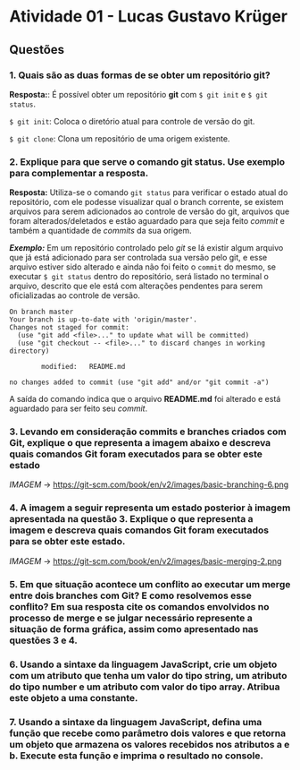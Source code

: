 # Atividade 01 - Lucas Gustavo Krüger

## Questões

### 1. Quais são as duas formas de se obter um repositório git?
**Resposta:**: É possível obter um repositório **git** com `$ git init` e `$ git status`.  

`$ git init`: Coloca o diretório atual para controle de versão do git.

`$ git clone`: Clona um repositório de uma origem existente.

### 2. Explique para que serve o comando git status. Use exemplo para complementar a resposta.
**Resposta:**
Utiliza-se o comando `git status` para verificar o estado atual do repositório, com ele podesse visualizar qual o branch corrente, se existem arquivos para serem adicionados ao controle de versão do git, arquivos que foram alterados/deletados e estão aguardado para que seja feito *commit* e também a quantidade de *commits* da sua origem.

***Exemplo:***
Em um repositório controlado pelo *git* se lá existir algum arquivo que já está adicionado para ser controlada sua versão pelo git, e esse arquivo estiver sido alterado e ainda não foi feito o `commit` do mesmo, se executar `$ git status` dentro do repositório, será listado no terminal o arquivo, descrito que ele está com alterações pendentes para serem oficializadas ao controle de versão.  

```
On branch master
Your branch is up-to-date with 'origin/master'.
Changes not staged for commit:
  (use "git add <file>..." to update what will be committed)
  (use "git checkout -- <file>..." to discard changes in working directory)

        modified:   README.md

no changes added to commit (use "git add" and/or "git commit -a")
```
A saída do comando indica que o arquivo **README.md** foi alterado e está aguardado para ser feito seu *commit*.

### 3. Levando em consideração commits e branches criados com Git, explique o que representa a imagem abaixo e descreva quais comandos Git foram executados para se obter este estado
*IMAGEM* -> https://git-scm.com/book/en/v2/images/basic-branching-6.png

### 4. A imagem a seguir representa um estado posterior à imagem apresentada na questão 3. Explique o que representa a imagem e descreva quais comandos Git foram executados para se obter este estado.
*IMAGEM* -> https://git-scm.com/book/en/v2/images/basic-merging-2.png

### 5. Em que situação acontece um conflito ao executar um merge entre dois branches com Git? E como resolvemos esse conflito? Em sua resposta cite os comandos envolvidos no processo de merge e se julgar necessário represente a situação de forma gráfica, assim como apresentado nas questões 3 e 4.

### 6. Usando a sintaxe da linguagem JavaScript, crie um objeto com um atributo que tenha um valor do tipo string, um atributo do tipo number e um atributo com valor do tipo array. Atribua este objeto a uma constante.

### 7. Usando a sintaxe da linguagem JavaScript, defina uma função que recebe como parâmetro dois valores e que retorna um objeto que armazena os valores recebidos nos atributos a e b. Execute esta função e imprima o resultado no console.
